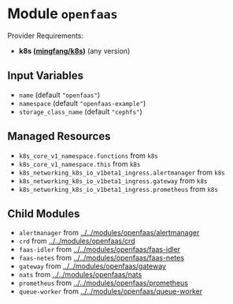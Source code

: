 
# Module `openfaas`

Provider Requirements:
* **k8s ([mingfang/k8s](https://registry.terraform.io/providers/mingfang/k8s/latest))** (any version)

## Input Variables
* `name` (default `"openfaas"`)
* `namespace` (default `"openfaas-example"`)
* `storage_class_name` (default `"cephfs"`)

## Managed Resources
* `k8s_core_v1_namespace.functions` from `k8s`
* `k8s_core_v1_namespace.this` from `k8s`
* `k8s_networking_k8s_io_v1beta1_ingress.alertmanager` from `k8s`
* `k8s_networking_k8s_io_v1beta1_ingress.gateway` from `k8s`
* `k8s_networking_k8s_io_v1beta1_ingress.prometheus` from `k8s`

## Child Modules
* `alertmanager` from [../../modules/openfaas/alertmanager](../../modules/openfaas/alertmanager)
* `crd` from [../../modules/openfaas/crd](../../modules/openfaas/crd)
* `faas-idler` from [../../modules/openfaas/faas-idler](../../modules/openfaas/faas-idler)
* `faas-netes` from [../../modules/openfaas/faas-netes](../../modules/openfaas/faas-netes)
* `gateway` from [../../modules/openfaas/gateway](../../modules/openfaas/gateway)
* `nats` from [../../modules/openfaas/nats](../../modules/openfaas/nats)
* `prometheus` from [../../modules/openfaas/prometheus](../../modules/openfaas/prometheus)
* `queue-worker` from [../../modules/openfaas/queue-worker](../../modules/openfaas/queue-worker)

